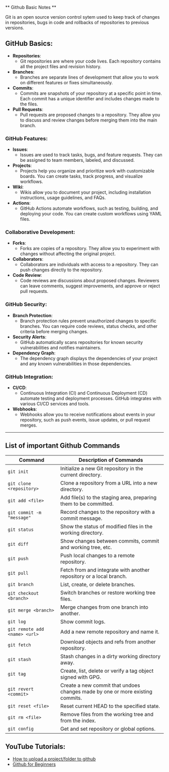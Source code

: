 ** Github Basic Notes **

Git is an open source version control sytem used to keep track of changes in repositories, bugs in code and rollbacks of repositories to previous versions.

## GitHub Basics:

- **Repositories**: 
  - Git repositories are where your code lives. Each repository contains all the project files and revision history.
- **Branches**: 
  - Branches are separate lines of development that allow you to work on different features or fixes simultaneously.
- **Commits**: 
  - Commits are snapshots of your repository at a specific point in time. Each commit has a unique identifier and includes changes made to the files.
- **Pull Requests**: 
  - Pull requests are proposed changes to a repository. They allow you to discuss and review changes before merging them into the main branch.

### GitHub Features:

- **Issues**: 
  - Issues are used to track tasks, bugs, and feature requests. They can be assigned to team members, labeled, and discussed.
- **Projects**: 
  - Projects help you organize and prioritize work with customizable boards. You can create tasks, track progress, and visualize workflows.
- **Wiki**: 
  - Wikis allow you to document your project, including installation instructions, usage guidelines, and FAQs.
- **Actions**: 
  - GitHub Actions automate workflows, such as testing, building, and deploying your code. You can create custom workflows using YAML files.

### Collaborative Development:

- **Forks**: 
  - Forks are copies of a repository. They allow you to experiment with changes without affecting the original project.
- **Collaborators**: 
  - Collaborators are individuals with access to a repository. They can push changes directly to the repository.
- **Code Review**: 
  - Code reviews are discussions about proposed changes. Reviewers can leave comments, suggest improvements, and approve or reject pull requests.

### GitHub Security:

- **Branch Protection**: 
  - Branch protection rules prevent unauthorized changes to specific branches. You can require code reviews, status checks, and other criteria before merging changes.
- **Security Alerts**: 
  - GitHub automatically scans repositories for known security vulnerabilities and notifies maintainers.
- **Dependency Graph**: 
  - The dependency graph displays the dependencies of your project and any known vulnerabilities in those dependencies.

### GitHub Integration:

- **CI/CD**: 
  - Continuous Integration (CI) and Continuous Deployment (CD) automate testing and deployment processes. GitHub integrates with various CI/CD services and tools.
- **Webhooks**: 
  - Webhooks allow you to receive notifications about events in your repository, such as push events, issue updates, or pull request merges.

***

## List of important Github Commands

| Command                   | Description of Commands                                                                  |
|---------------------------|------------------------------------------------------------------------------------------|
| `git init`                | Initialize a new Git repository in the current directory.                                 |
| `git clone <repository>`  | Clone a repository from a URL into a new directory.                                      |
| `git add <file>`          | Add file(s) to the staging area, preparing them to be committed.                         |
| `git commit -m "message"` | Record changes to the repository with a commit message.                                    |
| `git status`              | Show the status of modified files in the working directory.                               |
| `git diff`                | Show changes between commits, commit and working tree, etc.                               |
| `git push`                | Push local changes to a remote repository.                                                |
| `git pull`                | Fetch from and integrate with another repository or a local branch.                        |
| `git branch`              | List, create, or delete branches.                                                         |
| `git checkout <branch>`   | Switch branches or restore working tree files.                                            |
| `git merge <branch>`      | Merge changes from one branch into another.                                                |
| `git log`                 | Show commit logs.                                                                         |
| `git remote add <name> <url>` | Add a new remote repository and name it.                                                |
| `git fetch`               | Download objects and refs from another repository.                                         |
| `git stash`               | Stash changes in a dirty working directory away.                                          |
| `git tag`                 | Create, list, delete or verify a tag object signed with GPG.                               |
| `git revert <commit>`     | Create a new commit that undoes changes made by one or more existing commits.             |
| `git reset <file>`        | Reset current HEAD to the specified state.                                                |
| `git rm <file>`           | Remove files from the working tree and from the index.                                     |
| `git config`              | Get and set repository or global options.                                                  |


## YouTube Tutorials:

- [How to upload a project/folder to github](https://www.youtube.com/watch?v=p8bZBvcFPuk&lc=UgwQlQmQQWOdjxRbroB4AaABAg.A1zNvtncqmKA207le2ZizF)
- [Github for Beginners](https://www.youtube.com/watch?v=RGOj5yH7evk&t=181s)

